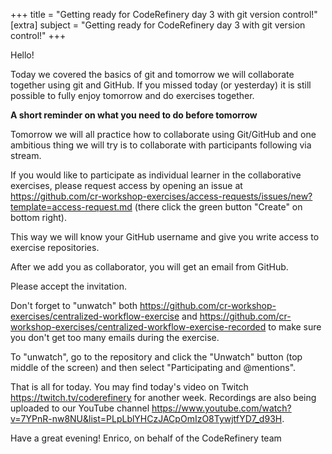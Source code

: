 +++
title = "Getting ready for CodeRefinery day 3 with git version control!"
[extra]
subject = "Getting ready for CodeRefinery day 3 with git version control!"
+++


Hello!

Today we covered the basics of git and tomorrow we will collaborate together using git and GitHub. If you missed today (or yesterday) it is still possible to fully enjoy tomorrow and do exercises together.

**A short reminder on what you need to do before tomorrow**

Tomorrow we will all practice how to collaborate using Git/GitHub and one ambitious thing we will try is to collaborate with participants following via stream.

If you would like to participate as individual learner in the collaborative exercises, please request access by opening an issue at 
https://github.com/cr-workshop-exercises/access-requests/issues/new?template=access-request.md (there click the green button "Create" on bottom right).

This way we will know your GitHub username and give you write access to exercise repositories.

After we add you as collaborator, you will get an email from GitHub.

Please accept the invitation.

Don't forget to "unwatch" both https://github.com/cr-workshop-exercises/centralized-workflow-exercise and https://github.com/cr-workshop-exercises/centralized-workflow-exercise-recorded to make sure you don't get too many emails during the exercise.

To "unwatch", go to the repository and click the "Unwatch" button (top middle of the screen) and then select "Participating and @mentions".

That is all for today. You may find today's video on Twitch https://twitch.tv/coderefinery for another week. Recordings are also being uploaded to our YouTube channel https://www.youtube.com/watch?v=7YPnR-nw8NU&list=PLpLblYHCzJACpOmIzO8TywjtfYD7_d93H.

Have a great evening!
Enrico, on behalf of the CodeRefinery team
